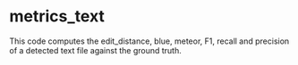 # metrics_text
This code computes the edit_distance, blue, meteor, F1, recall and precision of a detected text file against the ground truth.
